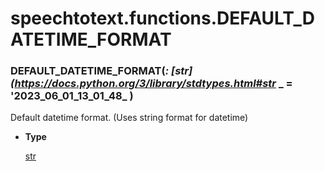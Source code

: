 # speechtotext.functions.DEFAULT_DATETIME_FORMAT


### DEFAULT_DATETIME_FORMAT(_: [str](https://docs.python.org/3/library/stdtypes.html#str_ _ = '2023_06_01_13_01_48_ )
Default datetime format. (Uses string format for datetime)


* **Type**

    [str](https://docs.python.org/3/library/stdtypes.html#str)
